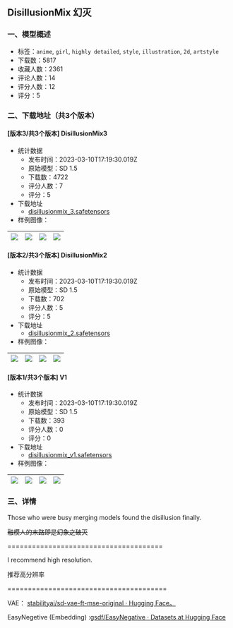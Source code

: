 ## DisillusionMix 幻灭
### 一、模型概述

- 标签：`anime`, `girl`, `highly detailed`, `style`, `illustration`, `2d`, `artstyle`
- 下载数：5817
- 收藏人数：2361
- 评论人数：14
- 评分人数：12
- 评分：5

### 二、下载地址（共3个版本）

#### [版本3/共3个版本] DisillusionMix3

- 统计数据
  - 发布时间：2023-03-10T17:19:30.019Z
  - 原始模型：SD 1.5
  - 下载数：4722
  - 评分人数：7
  - 评分：5
- 下载地址
  - [disillusionmix_3.safetensors](https://civitai.com/api/download/models/21229)
- 样例图像：

| <img src="https://image.civitai.com/xG1nkqKTMzGDvpLrqFT7WA/9a731574-480a-4ffb-aee6-976549c5e100/width=450/225037.jpeg" /> | <img src="https://image.civitai.com/xG1nkqKTMzGDvpLrqFT7WA/f646c396-96f4-4ce3-6cbd-08a5be072200/width=450/225036.jpeg" /> | <img src="https://image.civitai.com/xG1nkqKTMzGDvpLrqFT7WA/ceb747d6-0146-487a-852d-764efe09ce00/width=450/225114.jpeg" /> | <img src="https://image.civitai.com/xG1nkqKTMzGDvpLrqFT7WA/b8a5165c-d948-4e7f-56b3-3c89d2406600/width=450/225034.jpeg" /> |
| ---- | ---- | ---- | ---- |

#### [版本2/共3个版本] DisillusionMix2

- 统计数据
  - 发布时间：2023-03-10T17:19:30.019Z
  - 原始模型：SD 1.5
  - 下载数：702
  - 评分人数：5
  - 评分：5
- 下载地址
  - [disillusionmix_2.safetensors](https://civitai.com/api/download/models/20544)
- 样例图像：

| <img src="https://image.civitai.com/xG1nkqKTMzGDvpLrqFT7WA/fc5b02c1-d0cc-4b9d-84a9-ddfefa97a300/width=450/217323.jpeg" /> | <img src="https://image.civitai.com/xG1nkqKTMzGDvpLrqFT7WA/32b4b716-8769-43b6-c1e4-753042d9b200/width=450/217405.jpeg" /> | <img src="https://image.civitai.com/xG1nkqKTMzGDvpLrqFT7WA/b5154314-d37a-465a-e263-f4099efa1000/width=450/217324.jpeg" /> | <img src="https://image.civitai.com/xG1nkqKTMzGDvpLrqFT7WA/1ffb4976-8f2e-41cb-9665-0f4f8c96da00/width=450/217322.jpeg" /> |
| ---- | ---- | ---- | ---- |

#### [版本1/共3个版本] V1

- 统计数据
  - 发布时间：2023-03-10T17:19:30.019Z
  - 原始模型：SD 1.5
  - 下载数：393
  - 评分人数：0
  - 评分：0
- 下载地址
  - [disillusionmix_v1.safetensors](https://civitai.com/api/download/models/18949)
- 样例图像：

| <img src="https://image.civitai.com/xG1nkqKTMzGDvpLrqFT7WA/cdace012-8e88-43f5-68ef-f9e5f7dc8d00/width=450/204835.jpeg" /> | <img src="https://image.civitai.com/xG1nkqKTMzGDvpLrqFT7WA/cd922222-9621-44ea-a15f-ece858f6fb00/width=450/204834.jpeg" /> | <img src="https://image.civitai.com/xG1nkqKTMzGDvpLrqFT7WA/be85d90a-0a01-40b0-6a94-adf820fd4e00/width=450/204833.jpeg" /> | <img src="https://image.civitai.com/xG1nkqKTMzGDvpLrqFT7WA/da52cce7-1819-4199-b11d-bc47fb904700/width=450/204832.jpeg" /> |
| ---- | ---- | ---- | ---- |


### 三、详情
<p>Those who were busy merging models found the disillusion finally.</p><p><s>融模人的末路即是幻象之破灭</s></p><p>======================================</p><p>I recommend high resolution.</p><p>推荐高分辨率</p><p>=======================================</p><p>VAE： <a target="_blank" rel="ugc" href="https://huggingface.co/stabilityai/sd-vae-ft-mse-original">stabilityai/sd-vae-ft-mse-original · Hugging Face。</a></p><p>EasyNegetive (Embedding) :<a target="_blank" rel="ugc" href="https://huggingface.co/datasets/gsdf/EasyNegative">gsdf/EasyNegative · Datasets at Hugging Face</a></p>
